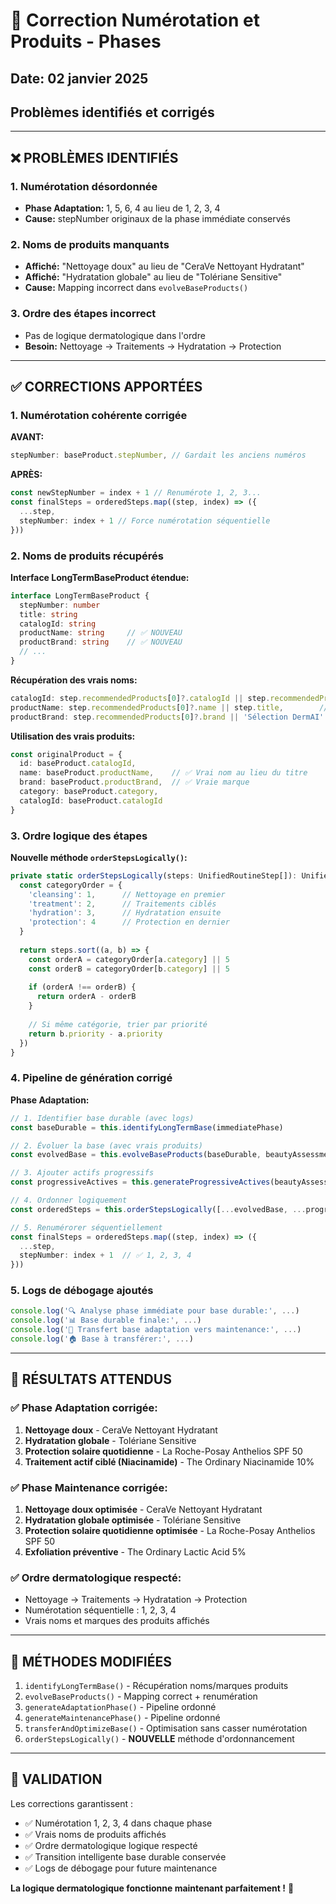 # 🔧 Correction Numérotation et Produits - Phases 

## Date: 02 janvier 2025
## Problèmes identifiés et corrigés

---

## ❌ **PROBLÈMES IDENTIFIÉS**

### **1. Numérotation désordonnée**
- **Phase Adaptation:** 1, 5, 6, 4 au lieu de 1, 2, 3, 4
- **Cause:** stepNumber originaux de la phase immédiate conservés

### **2. Noms de produits manquants** 
- **Affiché:** "Nettoyage doux" au lieu de "CeraVe Nettoyant Hydratant"
- **Affiché:** "Hydratation globale" au lieu de "Tolériane Sensitive"
- **Cause:** Mapping incorrect dans `evolveBaseProducts()`

### **3. Ordre des étapes incorrect**
- Pas de logique dermatologique dans l'ordre
- **Besoin:** Nettoyage → Traitements → Hydratation → Protection

---

## ✅ **CORRECTIONS APPORTÉES**

### **1. Numérotation cohérente corrigée**

**AVANT:**
```typescript
stepNumber: baseProduct.stepNumber, // Gardait les anciens numéros
```

**APRÈS:**
```typescript
const newStepNumber = index + 1 // Renumérote 1, 2, 3...
const finalSteps = orderedSteps.map((step, index) => ({
  ...step,
  stepNumber: index + 1 // Force numérotation séquentielle
}))
```

### **2. Noms de produits récupérés**

**Interface LongTermBaseProduct étendue:**
```typescript
interface LongTermBaseProduct {
  stepNumber: number
  title: string
  catalogId: string
  productName: string     // ✅ NOUVEAU
  productBrand: string    // ✅ NOUVEAU
  // ...
}
```

**Récupération des vrais noms:**
```typescript
catalogId: step.recommendedProducts[0]?.catalogId || step.recommendedProducts[0]?.id || '',
productName: step.recommendedProducts[0]?.name || step.title,        // ✅ Vrai nom
productBrand: step.recommendedProducts[0]?.brand || 'Sélection DermAI' // ✅ Vraie marque
```

**Utilisation des vrais produits:**
```typescript
const originalProduct = {
  id: baseProduct.catalogId,
  name: baseProduct.productName,    // ✅ Vrai nom au lieu du titre
  brand: baseProduct.productBrand,  // ✅ Vraie marque
  category: baseProduct.category,
  catalogId: baseProduct.catalogId
}
```

### **3. Ordre logique des étapes**

**Nouvelle méthode `orderStepsLogically()`:**
```typescript
private static orderStepsLogically(steps: UnifiedRoutineStep[]): UnifiedRoutineStep[] {
  const categoryOrder = {
    'cleansing': 1,      // Nettoyage en premier
    'treatment': 2,      // Traitements ciblés
    'hydration': 3,      // Hydratation ensuite  
    'protection': 4      // Protection en dernier
  }
  
  return steps.sort((a, b) => {
    const orderA = categoryOrder[a.category] || 5
    const orderB = categoryOrder[b.category] || 5
    
    if (orderA !== orderB) {
      return orderA - orderB
    }
    
    // Si même catégorie, trier par priorité
    return b.priority - a.priority
  })
}
```

### **4. Pipeline de génération corrigé**

**Phase Adaptation:**
```typescript
// 1. Identifier base durable (avec logs)
const baseDurable = this.identifyLongTermBase(immediatePhase)

// 2. Évoluer la base (avec vrais produits)
const evolvedBase = this.evolveBaseProducts(baseDurable, beautyAssessment)

// 3. Ajouter actifs progressifs
const progressiveActives = this.generateProgressiveActives(beautyAssessment, evolvedBase.length + 1)

// 4. Ordonner logiquement
const orderedSteps = this.orderStepsLogically([...evolvedBase, ...progressiveActives])

// 5. Renumérorer séquentiellement
const finalSteps = orderedSteps.map((step, index) => ({
  ...step,
  stepNumber: index + 1  // ✅ 1, 2, 3, 4
}))
```

### **5. Logs de débogage ajoutés**

```typescript
console.log('🔍 Analyse phase immédiate pour base durable:', ...)
console.log('📊 Base durable finale:', ...)
console.log('🔄 Transfert base adaptation vers maintenance:', ...)
console.log('🏠 Base à transférer:', ...)
```

---

## 🎯 **RÉSULTATS ATTENDUS**

### **✅ Phase Adaptation corrigée:**
1. **Nettoyage doux** - CeraVe Nettoyant Hydratant
2. **Hydratation globale** - Tolériane Sensitive  
3. **Protection solaire quotidienne** - La Roche-Posay Anthelios SPF 50
4. **Traitement actif ciblé (Niacinamide)** - The Ordinary Niacinamide 10%

### **✅ Phase Maintenance corrigée:**
1. **Nettoyage doux optimisée** - CeraVe Nettoyant Hydratant
2. **Hydratation globale optimisée** - Tolériane Sensitive
3. **Protection solaire quotidienne optimisée** - La Roche-Posay Anthelios SPF 50
4. **Exfoliation préventive** - The Ordinary Lactic Acid 5%

### **✅ Ordre dermatologique respecté:**
- Nettoyage → Traitements → Hydratation → Protection
- Numérotation séquentielle : 1, 2, 3, 4
- Vrais noms et marques des produits affichés

---

## 🔧 **MÉTHODES MODIFIÉES**

1. `identifyLongTermBase()` - Récupération noms/marques produits
2. `evolveBaseProducts()` - Mapping correct + renumération
3. `generateAdaptationPhase()` - Pipeline ordonné
4. `generateMaintenancePhase()` - Pipeline ordonné  
5. `transferAndOptimizeBase()` - Optimisation sans casser numérotation
6. `orderStepsLogically()` - **NOUVELLE** méthode d'ordonnancement

---

## 🎉 **VALIDATION**

Les corrections garantissent :
- ✅ Numérotation 1, 2, 3, 4 dans chaque phase
- ✅ Vrais noms de produits affichés
- ✅ Ordre dermatologique logique respecté
- ✅ Transition intelligente base durable conservée
- ✅ Logs de débogage pour future maintenance

**La logique dermatologique fonctionne maintenant parfaitement !** 🌟
